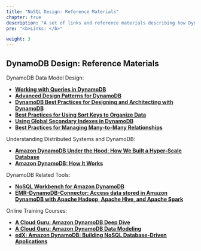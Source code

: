 ```yaml
---
title: "NoSQL Design: Reference Materials"
chapter: true
description: "A set of links and reference materials describing how DynamoDB works and best practices for building data models."
pre: "<b>Links: </b>"

weight: 3
---
```


## DynamoDB Design: Reference Materials

DynamoDB Data Model Design:
- **[Working with Queries in DynamoDB](https://docs.aws.amazon.com/amazondynamodb/latest/developerguide/Query.html)**
- **[Advanced Design Patterns for DynamoDB](https://www.youtube.com/watch?v=6yqfmXiZTlM&list=PL_EDAAla3DXWy4GW_gnmaIs0PFvEklEB7)**
- **[DynamoDB Best Practices for Designing and Architecting with DynamoDB](https://docs.aws.amazon.com/amazondynamodb/latest/developerguide/best-practices.html)**
- **[Best Practices for Using Sort Keys to Organize Data](https://docs.aws.amazon.com/amazondynamodb/latest/developerguide/bp-sort-keys.html)**
- **[Using Global Secondary Indexes in DynamoDB](https://docs.aws.amazon.com/amazondynamodb/latest/developerguide/GSI.html)**
- **[Best Practices for Managing Many-to-Many Relationships](https://docs.aws.amazon.com/amazondynamodb/latest/developerguide/bp-adjacency-graphs.html)**

Understanding Distributed Systems and DynamoDB:
- **[Amazon DynamoDB Under the Hood: How We Built a Hyper-Scale Database](https://www.youtube.com/watch?v=yvBR71D0nAQ)**
- **[Amazon DynamoDB: How It Works](https://docs.aws.amazon.com/amazondynamodb/latest/developerguide/HowItWorks.html)**

DynamoDB Related Tools:
- **[NoSQL Workbench for Amazon DynamoDB](https://docs.aws.amazon.com/amazondynamodb/latest/developerguide/workbench.html)**
- **[EMR-DynamoDB-Connector: Access data stored in Amazon DynamoDB with Apache Hadoop, Apache Hive, and Apache Spark](https://github.com/awslabs/emr-dynamodb-connector)**

Online Training Courses:
- **[A Cloud Guru: Amazon DynamoDB Deep Dive](https://acloudguru.com/course/amazon-dynamodb-deep-dive/)**
- **[A Cloud Guru: Amazon DynamoDB Data Modeling](https://acloudguru.com/course/amazon-dynamodb-data-modeling/)**
- **[edX: Amazon DynamoDB: Building NoSQL Database-Driven Applications](https://www.edx.org/course/amazon-dynamodb-building-nosql-database-driven-app)**
